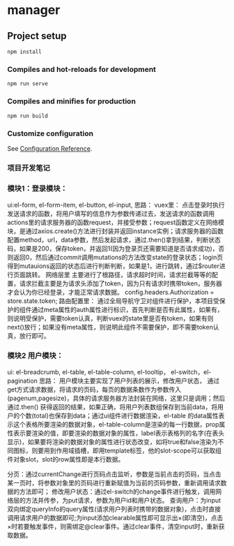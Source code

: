 # manager

## Project setup
```
npm install
```

### Compiles and hot-reloads for development
```
npm run serve
```

### Compiles and minifies for production
```
npm run build
```

### Customize configuration
See [Configuration Reference](https://cli.vuejs.org/config/).

### 项目开发笔记
### 模块1：登录模块：
ui:el-form, el-form-item, el-button, el-input,
思路： 
vuex里：
点击登录时执行发送请求的函数，将用户填写的信息作为参数传递过去，发送请求的函数调用actions里的请求服务器的函数request，并接受参数；request函数定义在网络模块，是通过axios.create()方法进行封装并返回instance实例；请求服务器的函数配置method，url，data参数，然后发起请求，通过.then()拿到结果，判断状态码，如果是200，保存token，并返回1(因为登录页还需要知道是否请求成功)，否则返回0，然后通过commit调用mutations的方法改变state的登录状态；login页得到mutauions返回的状态后进行判断判断，如果是1，进行跳转，通过$router进行页面跳转。
网络层里
主要进行了根路径，请求超时时间，请求拦截等等的配置，请求拦截主要是为请求头添加了token，因为只有请求时携带token，服务器才会认为你已经登录，才能正常请求数据。
config.headers.Authorization = store.state.token; 
路由配置里：
通过全局导航守卫对组件进行保护，本项目受保护的组件通过meta属性的auth属性进行标识，首先判断是否有此属性，如果有，则说明受保护，需要token认真，判断vuex的state里是否有token，如果有则next()放行；如果没有meta属性，则说明此组件不需要保护，即不需要token认真，放行即可。

### 模块2 用户模块：
ui: el-breadcrumb, el-table, el-table-column, el-tooltip， el-switch，el-pagination
思路：
用户模块主要实现了用户列表的展示，修改用户状态，
通过get方式请求数据，将请求的页码，每页的数据条数作为参数传入(pagenum,pagesize)，具体的请求服务器方法封装在网络，这里只是调用；然后通过.then() 获得返回的结果，如果正确，将用户列表数组保存到当前data，将用户的个数(total)也保存到data；通过ui组件进行数据渲染，el-table 的data属性表示这个表格所要渲染的数据对象，el-table-column是渲染的每一行数据，prop属性表示要渲染的值，即要渲染的数据对象的属性，label表示表格列的名字(在表头显示)，如果要将渲染的数据对象的属性进行状态改变，如将true和false渲染为不同图标，则要用到作用域插槽，即用template标签，他的slot-scope可以获取组件对象slot，slot的row属性即是本行数据。
<!--slot-scope获得组件对象-->
<template slot-scope="slot">
  <!--将true和false渲染为不同颜色的开关-->
  <el-switch v-model="slot.row.mg_state"></el-switch>
</template>
分页：通过currentChange进行页码点击监听，参数是当前点击的页码，当点击某一页时，将参数对象里的页码进行重新赋值为当前的页码参数，重新调用请求数据的方法即可；
修改用户状态：通过el-switch的change事件进行触发，调用网络层的方法并传参，为put请求，参数为用户id和用户状态。
查询用户：为input双向绑定queryInfo的query属性(请求用户列表时携带的数据对象)，点击时直接调用请求用户的数据即可;为input添加clearable属性即可显示出×(即清空)，点击×时若要触发事件，则需绑定@clear事件。通过clear事件，清空input时，重新获取数据。

